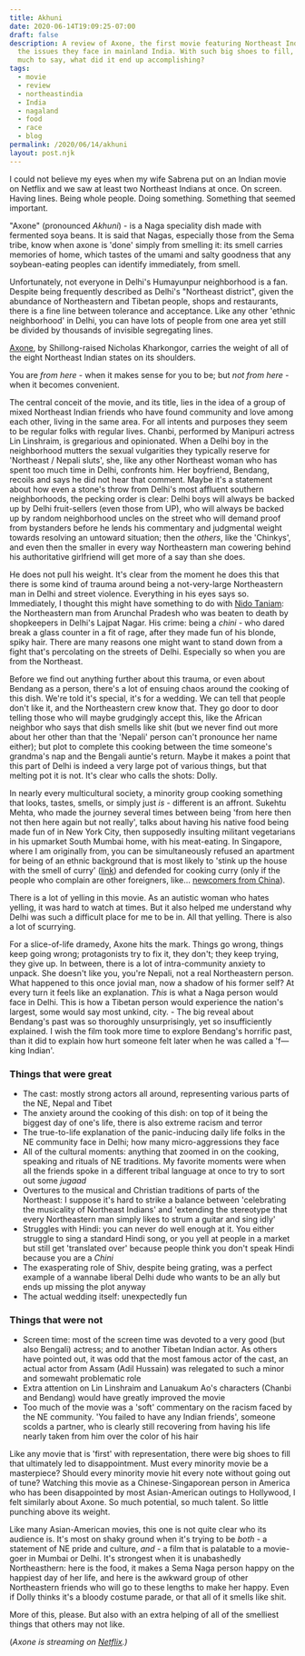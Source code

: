 ```yaml
---
title: Akhuni
date: 2020-06-14T19:09:25-07:00
draft: false
description: A review of Axone, the first movie featuring Northeast Indians and
  the issues they face in mainland India. With such big shoes to fill, and so
  much to say, what did it end up accomplishing?
tags:
  - movie
  - review
  - northeastindia
  - India
  - nagaland
  - food
  - race
  - blog
permalink: /2020/06/14/akhuni
layout: post.njk
---
```

I could not believe my eyes when my wife Sabrena put on an Indian movie on Netflix and we saw at least two Northeast Indians at once. On screen. Having lines. Being whole people. Doing something. Something that seemed important.

"Axone" (pronounced _Akhuni_) - is a Naga speciality dish made with fermented soya beans. It is said that Nagas, especially those from the Sema tribe, know when axone is 'done' simply from smelling it: its smell carries memories of home, which tastes of the umami and salty goodness that any soybean-eating peoples can identify immediately, from smell.

Unfortunately, not everyone in Delhi's Humayunpur neighborhood is a fan. Despite being frequently described as Delhi's "Northeast district", given the abundance of Northeastern and Tibetan people, shops and restaurants, there is a fine line between tolerance and acceptance. Like any other 'ethnic neighborhood' in Delhi, you can have lots of people from one area yet still be divided by thousands of invisible segregating lines. 

[Axone](https://www.youtube.com/watch?v=jAW1U8PLwY0), by Shillong-raised Nicholas Kharkongor, carries the weight of all of the eight Northeast Indian states on its shoulders. 

You are *from here* - when it makes sense for you to be; but *not from here* - when it becomes convenient. 

The central conceit of the movie, and its title, lies in the idea of a group of mixed Northeast Indian friends who have found community and love among each other, living in the same area. For all intents and purposes they seem to be regular folks with regular lives. Chanbi, performed by Manipuri actress Lin Linshraim, is gregarious and opinionated. When a Delhi boy in the neighborhood mutters the sexual vulgarities they typically reserve for 'Northeast / Nepali sluts', she, like any other Northeast woman who has spent too much time in Delhi, confronts him. Her boyfriend, Bendang, recoils and says he did not hear that comment. Maybe it's a statement about how even a stone's throw from Delhi's most affluent southern neighborhoods, the pecking order is clear: Delhi boys will always be backed up by Delhi fruit-sellers (even those from UP), who will always be backed up by random neighborhood uncles on the street who will demand proof from bystanders before he lends his commentary and judgmental weight towards resolving an untoward situation; then the *others*, like the 'Chinkys', and even then the smaller in every way Northeastern man cowering behind his authoritative girlfriend will get more of a say than she does. 

He does not pull his weight. It's clear from the moment he does this that there is some kind of trauma around being a not-very-large Northeastern man in Delhi and street violence. Everything in his eyes says so. Immediately, I thought this might have something to do with [Nido Taniam](https://www.indiatoday.in/india/northeast/story/northeast-arunachal-student-nido-taniam-murder-by-lajpat-nagar-shopkeepers-racial-slur-hair-colour-179255-2014-01-31): the Northeastern man from Arunchal Pradesh who was beaten to death by shopkeepers in Delhi's Lajpat Nagar. His crime: being a *chini* - who dared break a glass counter in a fit of rage, after they made fun of his blonde, spiky hair. There are many reasons one might want to stand down from a fight that's percolating on the streets of Delhi. Especially so when you are from the Northeast.

Before we find out anything further about this trauma, or even about Bendang as a person, there's a lot of ensuing chaos around the cooking of this dish. We're told it's special, it's for a wedding. We can tell that people don't like it, and the Northeastern crew know that. They go door to door telling those who will maybe grudgingly accept this, like the African neighbor who says that dish smells like shit (but we never find out more about her other than that the 'Nepali' person can't pronounce her name either); but plot to complete this cooking between the time someone's grandma's nap and the Bengali auntie's return. Maybe it makes a point that this part of Delhi is indeed a very large pot of various things, but that melting pot it is not. It's clear who calls the shots: Dolly.

In nearly every multicultural society, a minority group cooking something that looks, tastes, smells, or simply just *is* - different is an affront. Sukehtu Mehta, who made the journey several times between being 'from here then not then here again but not really', talks about having his native food being made fun of in New York City, then supposedly insulting militant vegetarians in his upmarket South Mumbai home, with his meat-eating. In Singapore, where I am originally from, you can be simultaneously refused an apartment for being of an ethnic background that is most likely to 'stink up the house with the smell of curry' ([link](https://qz.com/india/768706/the-racist-reality-of-house-hunting-in-singapore-sorry-your-wife-is-indian/)) and defended for cooking curry (only if the people who complain are other foreigners, like... [newcomers from China](https://eresources.nlb.gov.sg/infopedia/articles/SIP_2015-05-11_105734.html)). 

There is a lot of yelling in this movie. As an autistic woman who hates yelling, it was hard to watch at times. But it also helped me understand why Delhi was such a difficult place for me to be in. All that yelling. There is also a lot of scurrying.

For a slice-of-life dramedy, Axone hits the mark. Things go wrong, things keep going wrong; protagonists try to fix it, they don't; they keep trying, they give up. In between, there is a lot of intra-community anxiety to unpack. She doesn't like you, you're Nepali, not a real Northeastern person. What happened to this once jovial man, now a shadow of his former self? At every turn it feels like an explanation. *This* is what a Naga person would face in Delhi. This is how a Tibetan person would experience the nation's largest, some would say most unkind, city. - The big reveal about Bendang's past was so thoroughly unsurprisingly, yet so insufficiently explained. I wish the film took more time to explore Bendang's horrific past, than it did to explain how hurt someone felt later when he was called a 'f—king Indian'. 

### Things that were great

 - The cast: mostly strong actors all around, representing various parts of the NE, Nepal and Tibet
 - The anxiety around the cooking of this dish: on top of it being the biggest day of one's life, there is also extreme racism and terror
 - The true-to-life explanation of the panic-inducing daily life folks in the NE community face in Delhi; how many micro-aggressions they face
 - All of the cultural moments: anything that zoomed in on the cooking, speaking and rituals of NE traditions. My favorite moments were when all the friends spoke in a different tribal language at once to try to sort out some *jugaad*
 - Overtures to the musical and Christian traditions of parts of the Northeast: I suppose it's hard to strike a balance between 'celebrating the musicality of Northeast Indians' and 'extending the stereotype that every Northeastern man simply likes to strum a guitar and sing idly'
 - Struggles with Hindi: you can never do well enough at it. You either struggle to sing a standard Hindi song, or you yell at people in a market but still get 'translated over' because people think you don't speak Hindi because you are a *Chini*
 - The exasperating role of Shiv, despite being grating, was a perfect example of a wannabe liberal Delhi dude who wants to be an ally but ends up missing the plot anyway
 - The actual wedding itself: unexpectedly fun

### Things that were not

 - Screen time: most of the screen time was devoted to a very good (but also Bengali) actress; and to another Tibetan Indian actor. As others have pointed out, it was odd that the most famous actor of the cast, an actual actor from Assam (Adil Hussain) was relegated to such a minor and somewaht problematic role
 - Extra attention on Lin Linshraim and Lanuakum Ao's characters (Chanbi and Bendang) would have greatly improved the movie
 - Too much of the movie was a 'soft' commentary on the racism faced by the NE community. 'You failed to have any Indian friends', someone scolds a partner, who is clearly still recovering from having his life nearly taken from him over the color of his hair

Like any movie that is 'first' with representation, there were big shoes to fill that ultimately led to disappointment. Must every minority movie be a masterpiece? Should every minority movie hit every note without going out of tune? Watching this movie as a Chinese-Singaporean person in America who has been disappointed by most Asian-American outings to Hollywood, I felt similarly about Axone. So much potential, so much talent. So little punching above its weight.

Like many Asian-American movies, this one is not quite clear who its audience is. It's most on shaky ground when it's trying to be *both* - a statement of NE pride and culture, *and* - a film that is palatable to a movie-goer in Mumbai or Delhi. It's strongest when it is unabashedly Northeasthern: here is the food, it makes a Sema Naga person happy on the happiest day of her life, and here is the awkward group of other Northeastern friends who will go to these lengths to make her happy. Even if Dolly thinks it's a bloody costume parade, or that all of it smells like shit. 

More of this, please. But also with an extra helping of all of the smelliest things that others may not like. 

(*Axone is streaming on [Netflix](https://www.netflix.com/title/81144457).)*